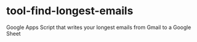 # tool-find-longest-emails
Google Apps Script that writes your longest emails from Gmail to a Google Sheet
